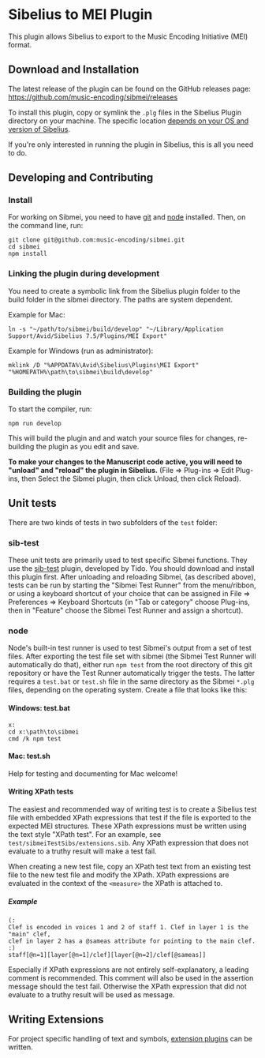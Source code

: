 # Sibelius to MEI Plugin

This plugin allows Sibelius to export to the Music Encoding Initiative (MEI) format.

## Download and Installation

The latest release of the plugin can be found on the GitHub releases page: https://github.com/music-encoding/sibmei/releases

To install this plugin, copy or symlink the `.plg` files in the Sibelius Plugin directory on your machine. The specific location [depends on your OS and version of Sibelius](http://www.sibelius.com/download/plugins/index.html?help=install).

If you're only interested in running the plugin in Sibelius, this is all you need to do.

## Developing and Contributing

### Install

For working on Sibmei, you need to have [git](https://git-scm.com/downloads) and [node](https://nodejs.org/en/download) installed. Then, on the command line, run:

```shell
git clone git@github.com:music-encoding/sibmei.git
cd sibmei
npm install
```

### Linking the plugin during development

You need to create a symbolic link from the Sibelius plugin folder to the build folder in the sibmei directory. The paths are system dependent.

Example for Mac:

```shell
ln -s "~/path/to/sibmei/build/develop" "~/Library/Application Support/Avid/Sibelius 7.5/Plugins/MEI Export"
```

Example for Windows (run as administrator):

```batch
mklink /D "%APPDATA%\Avid\Sibelius\Plugins\MEI Export" "%HOMEPATH%\path\to\sibmei\build\develop"
```

### Building the plugin

To start the compiler, run:

```shell
npm run develop
```

This will build the plugin and and watch your source files for changes, re-building the plugin as you edit and save.

**To make your changes to the Manuscript code active, you will need to "unload" and "reload" the plugin in Sibelius.** (File => Plug-ins => Edit Plug-ins, then Select the Sibmei plugin, then click Unload, then click Reload).

## Unit tests

There are two kinds of tests in two subfolders of the `test` folder:

### sib-test

These unit tests are primarily used to test specific Sibmei functions. They use the [sib-test](https://github.com/tido/sib-test) plugin, developed by Tido. You should download and install this plugin first. After unloading and reloading Sibmei, (as described above), tests can be run by starting the "Sibmei Test Runner" from the menu/ribbon, or using a keyboard shortcut of your choice that can be assigned in File => Preferences => Keyboard Shortcuts (in "Tab or category" choose Plug-ins, then in "Feature" choose  the Sibmei Test Runner and assign a shortcut).

### node

Node's built-in test runner is used to test Sibmei's output from a set of test files. After exporting the test file set with sibmei (the Sibmei Test Runner will automatically do that), either run `npm test` from the root directory of this git repository or have the Test Runner automatically trigger the tests. The latter requires a `test.bat` or `test.sh` file in the same directory as the Sibmei `*.plg` files, depending on the operating system. Create a file that looks like this:

#### Windows: test.bat

```batch
x:
cd x:\path\to\sibmei
cmd /k npm test
```

#### Mac: test.sh

Help for testing and documenting for Mac welcome!

#### Writing XPath tests

The easiest and recommended way of writing test is to create a Sibelius test file with embedded XPath expressions that test if the file is exported to the expected MEI structures. These XPath expressions must be written using the text style "XPath test". For an example, see `test/sibmeiTestSibs/extensions.sib`. Any XPath expression that does not evaluate to a truthy result will make a test fail.

When creating a new test file, copy an XPath test text from an existing test file to the new test file and modify the XPath. XPath expressions are evaluated in the context of the `<measure>` the XPath is attached to.

##### Example

```xquery
(:
Clef is encoded in voices 1 and 2 of staff 1. Clef in layer 1 is the "main" clef,
clef in layer 2 has a @sameas attribute for pointing to the main clef.
:)
staff[@n=1][layer[@n=1]/clef][layer[@n=2]/clef[@sameas]]
```

Especially if XPath expressions are not entirely self-explanatory, a leading comment is recommended. This comment will also be used in the assertion message should the test fail. Otherwise the XPath expression that did not evaluate to a truthy result will be used as message.

## Writing Extensions

For project specific handling of text and symbols, [extension plugins](Extensions.md) can be written.